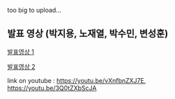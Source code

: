 
too big to upload...

발표 영상 (박지용, 노재열, 박수민, 변성훈)
---
[발표영상 1](https://youtu.be/3Q0tZXbScJA)

[발표영상 2](https://youtu.be/vXnfbnZXJ7E)


link on youtube : https://youtu.be/vXnfbnZXJ7E,  https://youtu.be/3Q0tZXbScJA

